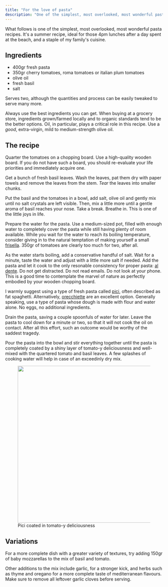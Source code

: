 ```yaml
---
title: "For the love of pasta"
description: "One of the simplest, most overlooked, most wonderful pasta recipes"
---
```


What follows is one of the simplest, most overlooked, most wonderful pasta
recipes. It's a summer recipe, ideal for those 4pm lunches
after a day spent at the beach, and a staple of my family's cuisine.

## Ingredients

- 400gr fresh pasta
- 350gr cherry tomatoes, roma tomatoes or italian plum tomatoes
- olive oil
- fresh basil
- salt

Serves two, although the quantities and process can be easily tweaked to serve
many more.

Always use the best ingredients you can get. When buying at a grocery store,
ingredients grown/farmed locally and to organic standards tend to be the better
options. Oil, in particular, plays a critical role in this recipe. Use a 
_good_, extra-virgin, mild to medium-strength olive oil.

## The recipe

Quarter the tomatoes on a chopping board. Use a high-quality wooden board. If
you do not have such a board, you should re-evaluate your life priorities and 
immediately acquire one.

Get a bunch of fresh basil leaves. Wash the leaves, pat them dry with paper
towels and remove the leaves from the stem. _Tear_ the leaves into smaller
chunks.

Put the basil and the tomatoes in a bowl, add salt, olive oil and gently mix 
until no salt crystals are left visible. Then, mix a little more until a gentle
aroma of basil reaches your nose. Take a break. Breathe in. This is one of the 
little joys in life.

Prepare the water for the pasta. Use a medium-sized pot, filled with enough
water to completely cover the pasta while still having plenty of room 
available. While you wait for the water to reach its boiling temperature, 
consider giving in to the natural temptation of making yourself a small 
[frisella][frisella]. 350gr of tomatoes are clearly too much for two, after 
all.

As the water starts boiling, add a conservative handful of salt. Wait for a 
minute, taste the water and adjust with a little more salt if needed. Add the
pasta and let it cook to the only resonable consistency for proper pasta: 
[al dente][al-dente]. Do not get distracted. Do not read emails. Do not look at 
your phone. This is a good time to contemplate the marvel of nature as 
perfectly embodied by your wooden chopping board.

I warmly suggest using a type of fresh pasta called [pici][pici], often 
described as fat spaghetti. Alternatively, [orecchiette][orecchiette] are an
excellent option. Generally speaking, use a type of pasta whose dough is made
with flour and water alone. No eggs, no additional ingredients.

Drain the pasta, saving a couple spoonfuls of water for later. Leave the pasta 
to cool down for a minute or two, so that it will not cook the oil on contact. 
After all this effort, such an outcome would be worthy of the saddest tragedy.

Pour the pasta into the bowl and stir everything together until the pasta is 
completely coated by a shiny layer of tomato-y deliciousness and well-mixed 
with the quartered tomato and basil leaves. A few splashes of cooking water
will help in case of an exceedinly dry mix.

<figure>
  <img src="{{ '/images/pasta.jpg' | prepend: site.baseurl | prepend: site.url }}" height=500>
  <figcaption>
    Pici coated in tomato-y deliciousness
  </figcaption>
</figure>

## Variations

For a more complete dish with a greater variety of textures, try adding 150gr
of baby mozzarellas to the mix of basil and tomato. 

Other additions to the mix include garlic, for a stronger kick, and herbs such
as thyme and oregano for a more complete taste of mediterranean flavours. Make 
sure to remove all leftover garlic cloves before serving.

[frisella]: https://www.thespruceeats.com/friselle-or-rusk-bread-from-puglia-2017683
[al-dente]: https://en.wikipedia.org/wiki/Al_dente
[organic-farming]: https://en.wikipedia.org/wiki/Organic_farming
[pici]: https://en.wikipedia.org/wiki/Pici
[orecchiette]: https://en.wikipedia.org/wiki/Orecchiette


